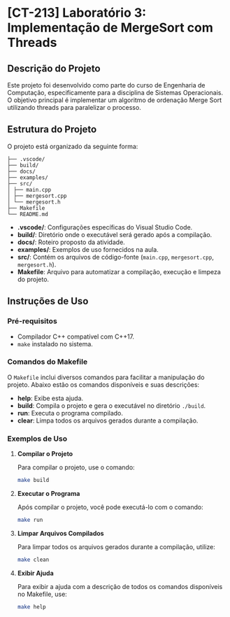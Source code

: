 # [CT-213] Laboratório 3: Implementação de MergeSort com Threads

## Descrição do Projeto

Este projeto foi desenvolvido como parte do curso de Engenharia de Computação, especificamente para a disciplina de Sistemas Operacionais. O objetivo principal é implementar um algoritmo de ordenação Merge Sort utilizando threads para paralelizar o processo.

## Estrutura do Projeto

O projeto está organizado da seguinte forma:

```
├── .vscode/
├── build/
├── docs/
├── examples/
├── src/
│ ├── main.cpp
│ ├── mergesort.cpp
│ └── mergesort.h
├── Makefile
└── README.md
```

- **.vscode/**: Configurações específicas do Visual Studio Code.
- **build/**: Diretório onde o executável será gerado após a compilação.
- **docs/**: Roteiro proposto da atividade.
- **examples/**: Exemplos de uso fornecidos na aula.
- **src/**: Contém os arquivos de código-fonte (`main.cpp`, `mergesort.cpp`, `mergesort.h`).
- **Makefile**: Arquivo para automatizar a compilação, execução e limpeza do projeto.

## Instruções de Uso

### Pré-requisitos

- Compilador C++ compatível com C++17.
- `make` instalado no sistema.

### Comandos do Makefile

O `Makefile` inclui diversos comandos para facilitar a manipulação do projeto. Abaixo estão os comandos disponíveis e suas descrições:

- **help**: Exibe esta ajuda.
- **build**: Compila o projeto e gera o executável no diretório `./build`.
- **run**: Executa o programa compilado.
- **clear**: Limpa todos os arquivos gerados durante a compilação.

### Exemplos de Uso

1. **Compilar o Projeto**

   Para compilar o projeto, use o comando:
   ```sh
   make build
    ```
2. **Executar o Programa**
    
    Após compilar o projeto, você pode executá-lo com o comando:
   ```sh
   make run
    ```

3. **Limpar Arquivos Compilados**

    Para limpar todos os arquivos gerados durante a compilação, utilize:
    ```sh
    make clean
    ```

4. **Exibir Ajuda**

    Para exibir a ajuda com a descrição de todos os comandos disponíveis no Makefile, use:
    ```sh
    make help
    ```